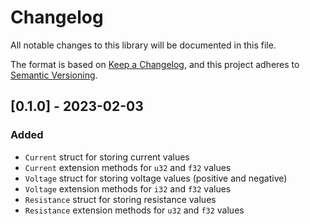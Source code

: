 # Changelog
All notable changes to this library will be documented in this file.

The format is based on [Keep a Changelog](https://keepachangelog.com/en/1.0.0/),
and this project adheres to [Semantic Versioning](https://semver.org/spec/v2.0.0.html).

## [0.1.0] - 2023-02-03

### Added

- `Current` struct for storing current values
- `Current` extension methods for `u32` and `f32` values
- `Voltage` struct for storing voltage values (positive and negative)
- `Voltage` extension methods for `i32` and `f32` values
- `Resistance` struct for storing resistance values
- `Resistance` extension methods for `u32` and `f32` values
